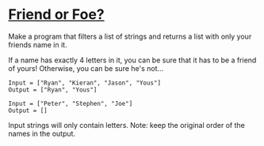 # [Friend or Foe?](https://www.codewars.com/kata/friend-or-foe "https://www.codewars.com/kata/55b42574ff091733d900002f")

Make a program that filters a list of strings and returns a list with only your friends name in it.

If a name has exactly 4 letters in it, you can be sure that it has to be a friend of yours! Otherwise, you can be sure he's not...

```
Input = ["Ryan", "Kieran", "Jason", "Yous"]
Output = ["Ryan", "Yous"]

Input = ["Peter", "Stephen", "Joe"]
Output = []
```

Input strings will only contain letters.
Note: keep the original order of the names in the output.
